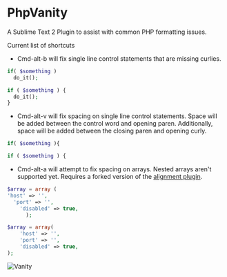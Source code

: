 PhpVanity
=========

A Sublime Text 2 Plugin to assist with common PHP formatting issues.

Current list of shortcuts

- Cmd-alt-b will fix single line control statements that are missing curlies.

``` php
if( $something )
  do_it();
```

``` php
if ( $something ) {
  do_it();
}
```

- Cmd-alt-v will fix spacing on single line control statements. Space will be added between the control word and opening paren. Additionally, space will be added between the closing paren and opening curly.

``` php
if( $something ){
```

``` php
if ( $something ) {
```

- Cmd-alt-a will attempt to fix spacing on arrays. Nested arrays aren't supported yet. Requires a forked version of the [alignment plugin](https://github.com/chrishenry/sublime_alignment).

``` php
$array = array (
'host' => '',
  'port' => '',
    'disabled' => true,
      );
```

``` php
$array = array(
    'host' => '',
    'port' => '',
    'disabled' => true,
);
```


![Vanity](http://www.apetogentleman.com/wp-content/uploads/2010/12/Patrick-Bateman-2.jpg)
